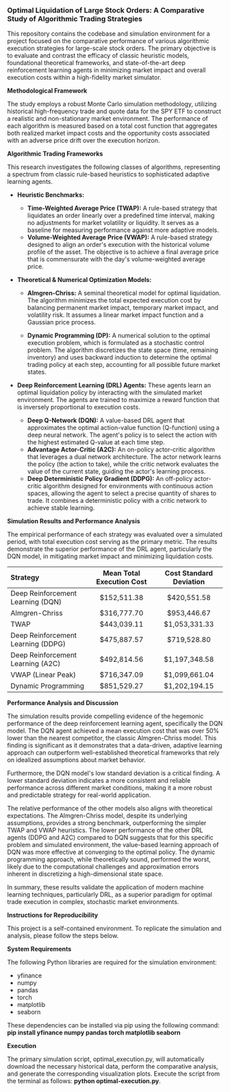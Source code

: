 ### **Optimal Liquidation of Large Stock Orders: A Comparative Study of Algorithmic Trading Strategies**

This repository contains the codebase and simulation environment for a project focused on the comparative performance of various algorithmic execution strategies for large-scale stock orders. The primary objective is to evaluate and contrast the efficacy of classic heuristic models, foundational theoretical frameworks, and state-of-the-art deep reinforcement learning agents in minimizing market impact and overall execution costs within a high-fidelity market simulator.

**Methodological Framework**

The study employs a robust Monte Carlo simulation methodology, utilizing historical high-frequency trade and quote data for the SPY ETF to construct a realistic and non-stationary market environment. The performance of each algorithm is measured based on a total cost function that aggregates both realized market impact costs and the opportunity costs associated with an adverse price drift over the execution horizon.

**Algorithmic Trading Frameworks**

This research investigates the following classes of algorithms, representing a spectrum from classic rule-based heuristics to sophisticated adaptive learning agents. 
* **Heuristic Benchmarks:**
 
  * **Time-Weighted Average Price (TWAP):** A rule-based strategy that liquidates an order linearly over a predefined time interval, making no adjustments for market volatility or liquidity. It serves as a baseline for measuring performance against more adaptive models.
  * **Volume-Weighted Average Price (VWAP):** A rule-based strategy designed to align an order's execution with the historical volume profile of the asset. The objective is to achieve a final average price that is commensurate with the day's volume-weighted average price.

* **Theoretical & Numerical Optimization Models:**

  * **Almgren-Chriss:** A seminal theoretical model for optimal liquidation. The algorithm minimizes the total expected execution cost by balancing permanent market impact, temporary market impact, and volatility risk. It assumes a linear market impact function and a Gaussian price process.
 
  * **Dynamic Programming (DP):** A numerical solution to the optimal execution problem, which is formulated as a stochastic control problem. The algorithm discretizes the state space (time, remaining inventory) and uses backward induction to determine the optimal trading policy at each step, accounting for all possible future market states.

* **Deep Reinforcement Learning (DRL) Agents:** These agents learn an optimal liquidation policy by interacting with the simulated market environment. The agents are trained to maximize a reward function that is inversely proportional to execution costs.

  * **Deep Q-Network (DQN):** A value-based DRL agent that approximates the optimal action-value function (Q-function) using a deep neural network. The agent's policy is to select the action with the highest estimated Q-value at each time step.
  *  **Advantage Actor-Critic (A2C):**  An on-policy actor-critic algorithm that leverages a dual network architecture. The actor network learns the policy (the action to take), while the critic network evaluates the value of the current state, guiding the actor's learning process.
  *  **Deep Deterministic Policy Gradient (DDPG):** An off-policy actor-critic algorithm designed for environments with continuous action spaces, allowing the agent to select a precise quantity of shares to trade. It combines a deterministic policy with a critic network to achieve stable learning.

**Simulation Results and Performance Analysis**

The empirical performance of each strategy was evaluated over a simulated period, with total execution cost serving as the primary metric. The results demonstrate the superior performance of the DRL agent, particularly the DQN model, in mitigating market impact and minimizing liquidation costs.

| Strategy | Mean Total Execution Cost | Cost Standard Deviation |
|:---|:---:|:---:|
| Deep Reinforcement Learning (DQN) | $152,511.38 | $420,551.58 |
| Almgren-Chriss | $316,777.70 | $953,446.67 |
| TWAP | $443,039.11 | $1,053,331.33 |
| Deep Reinforcement Learning (DDPG) | $475,887.57 | $719,528.80 |
| Deep Reinforcement Learning (A2C) | $492,814.56 | $1,197,348.58 |
| VWAP (Linear Peak) | $716,347.09 | $1,099,661.04 |
| Dynamic Programming | $851,529.27 | $1,202,194.15 |

**Performance Analysis and Discussion**

The simulation results provide compelling evidence of the hegemonic performance of the deep reinforcement learning agent, specifically the DQN model. The DQN agent achieved a mean execution cost that was over 50% lower than the nearest competitor, the classic Almgren-Chriss model. This finding is significant as it demonstrates that a data-driven, adaptive learning approach can outperform well-established theoretical frameworks that rely on idealized assumptions about market behavior.

Furthermore, the DQN model's low standard deviation is a critical finding. A lower standard deviation indicates a more consistent and reliable performance across different market conditions, making it a more robust and predictable strategy for real-world application.

The relative performance of the other models also aligns with theoretical expectations. The Almgren-Chriss model, despite its underlying assumptions, provides a strong benchmark, outperforming the simpler TWAP and VWAP heuristics. The lower performance of the other DRL agents (DDPG and A2C) compared to DQN suggests that for this specific problem and simulated environment, the value-based learning approach of DQN was more effective at converging to the optimal policy. The dynamic programming approach, while theoretically sound, performed the worst, likely due to the computational challenges and approximation errors inherent in discretizing a high-dimensional state space.

In summary, these results validate the application of modern machine learning techniques, particularly DRL, as a superior paradigm for optimal trade execution in complex, stochastic market environments.

**Instructions for Reproducibility**

This project is a self-contained environment. To replicate the simulation and analysis, please follow the steps below.

**System Requirements**

The following Python libraries are required for the simulation environment:

* yfinance
* numpy
* pandas
* torch
* matplotlib
* seaborn

These dependencies can be installed via pip using the following command: **pip install yfinance numpy pandas torch matplotlib seaborn**

**Execution**

The primary simulation script, optimal_execution.py, will automatically download the necessary historical data, perform the comparative analysis, and generate the corresponding visualization plots. Execute the script from the terminal as follows: **python optimal-execution.py**.









